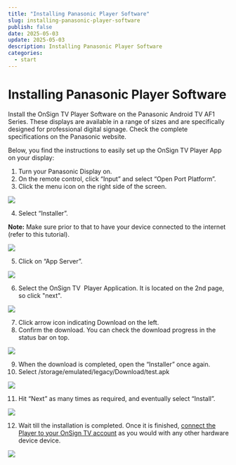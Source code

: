 ```yaml
---
title: "Installing Panasonic Player Software"
slug: installing-panasonic-player-software
publish: false
date: 2025-05-03
update: 2025-05-03
description: Installing Panasonic Player Software
categories:
  - start
---
```


Installing Panasonic Player Software
====================================

Install the OnSign TV Player Software on the Panasonic Android TV AF1 Series. These displays are available in a range of sizes and are specifically designed for professional digital signage. Check the complete specifications on the Panasonic website.

Below, you find the instructions to easily set up the OnSign TV Player App on your display:

1. Turn your Panasonic Display on.
2. On the remote control, click “Input” and select “Open Port Platform”.
3. Click the menu icon on the right side of the screen.

![](https://static.helpjuice.com/helpjuice_production/uploads/upload/image/23821/direct/1731530438396/panasonic-how-to-install-onsign-tv_1.jpg)

4. Select “Installer”.

**Note:** Make sure prior to that to have your device connected to the internet (refer to this tutorial).

![](https://static.helpjuice.com/helpjuice_production/uploads/upload/image/23821/direct/1731530491011/panasonic-how-to-install-onsign-tv_2.jpg)

5. Click on “App Server”.

![](https://static.helpjuice.com/helpjuice_production/uploads/upload/image/23821/direct/1731530535026/panasonic-how-to-install-onsign-tv_3.jpg)

6. Select the OnSign TV  Player Application. It is located on the 2nd page, so click "next".

![](https://static.helpjuice.com/helpjuice_production/uploads/upload/image/23821/direct/1731530563139/panasonic-how-to-install-onsign-tv_4.jpg)

7. Click arrow icon indicating Download on the left.
8. Confirm the download. You can check the download progress in the status bar on top.

![](https://static.helpjuice.com/helpjuice_production/uploads/upload/image/23821/direct/1731530597975/panasonic-how-to-install-onsign-tv_5.jpg)

9. When the download is completed, open the “Installer” once again.
10. Select /storage/emulated/legacy/Download/test.apk

![](https://static.helpjuice.com/helpjuice_production/uploads/upload/image/23821/direct/1731530629433/panasonic-how-to-install-onsign-tv_6.jpg)

11. Hit “Next” as many times as required, and eventually select “Install”.

![](https://static.helpjuice.com/helpjuice_production/uploads/upload/image/23821/direct/1731530643527/panasonic-how-to-install-onsign-tv_7.jpg)

12. Wait till the installation is completed. Once it is finished, [connect the Player to your OnSign TV account](/basic-player-operations/connecting-a-player) as you would with any other hardware device device.

![](https://static.helpjuice.com/helpjuice_production/uploads/upload/image/23821/direct/1731530675113/panasonic-how-to-install-onsign-tv_8.jpg)
